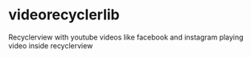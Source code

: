 # videorecyclerlib
Recyclerview with youtube videos like facebook and instagram
playing video inside recyclerview
